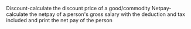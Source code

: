 Discount-calculate the discount price of a good/commodity
Netpay-calculate the netpay of a person's gross salary with the deduction and tax included and print the net pay of the person
